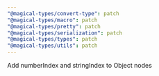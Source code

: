 ```yaml
---
"@magical-types/convert-type": patch
"@magical-types/macro": patch
"@magical-types/pretty": patch
"@magical-types/serialization": patch
"@magical-types/types": patch
"@magical-types/utils": patch
---
```


Add numberIndex and stringIndex to Object nodes
